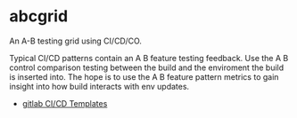# abcgrid
An A-B testing grid using CI/CD/CO.

Typical CI/CD patterns contain an A B feature testing feedback.  Use the A B control comparison testing between the build and the enviroment the build is inserted into.  The hope is to use the A B feature pattern metrics to gain insight into how build interacts with env updates.

- [gitlab CI/CD Templates](https://docs.gitlab.com/ee/ci/examples/README.html#cicd-templates)
